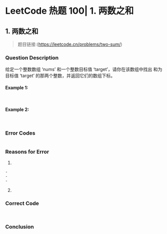 # LeetCode 热题 100| 1. 两数之和

## 1. 两数之和
> 题目链接:(https://leetcode.cn/problems/two-sum/)

### Question Description
给定一个整数数组 ‘nums’ 和一个整数目标值 ‘target’，请你在该数组中找出 和为目标值 ‘target’ 的那两个整数，并返回它们的数组下标。<br>

#### Example 1:
```
 
```
#### Example 2:
```
 
```

### Error Codes
```

```
### Reasons for Error
1. 

    - 
    - 
    - 

2. 

### Correct Code
```
 
```
### Conclusion


